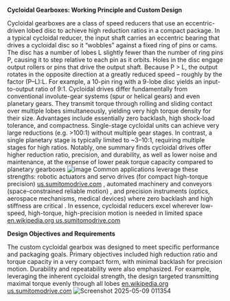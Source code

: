 **Cycloidal Gearboxes: Working Principle and Custom Design**

Cycloidal gearboxes are a class of speed reducers that use an eccentric-driven lobed disc to achieve high reduction ratios in a compact package. In a typical cycloidal reducer, the input shaft carries an eccentric bearing that drives a cycloidal disc so it “wobbles” against a fixed ring of pins or cams. The disc has a number of lobes L slightly fewer than the number of ring pins P, causing it to step relative to each pin as it orbits. Holes in the disc engage output rollers or pins that drive the output shaft. Because P > L, the output rotates in the opposite direction at a greatly reduced speed – roughly by the factor (P–L):L. For example, a 10-pin ring with a 9-lobe disc yields an input-to-output ratio of 9:1. Cycloidal drives differ fundamentally from conventional involute-gear systems (spur or helical gears) and even planetary gears. They transmit torque through rolling and sliding contact over multiple lobes simultaneously, yielding very high torque density for their size. Advantages include essentially zero backlash, high shock-load tolerance, and compactness. Single-stage cycloidal units can achieve very large reductions (e.g. >100:1) without multiple gear stages. In contrast, a single planetary stage is typically limited to ~3–10:1, requiring multiple stages for high ratios. Notably, one summary finds cycloidal drives offer higher reduction ratio, precision, and durability, as well as lower noise and maintenance, at the expense of lower peak torque capacity compared to planetary gearboxes
![image](https://github.com/user-attachments/assets/2a5713b7-1e8d-4dbd-a07b-81812914010e)
Common applications leverage these strengths: robotic actuators and servo drives (for compact high-torque precision)
[us.sumitomodrive.com](https://us.sumitomodrive.com/en-us/cycloidal-gearboxes-types-single-multi-stage#:~:text=,movement%20and%20reliability%20are%20paramount)
, automated machinery and conveyors (space-constrained reliable motion)
, and precision instruments (optics, aerospace mechanisms, medical devices) where zero backlash and high stiffness are critical
. In essence, cycloidal reducers excel wherever low-speed, high-torque, high-precision motion is needed in limited space
[en.wikipedia.org
us.sumitomodrive.com](https://en.wikipedia.org/wiki/Cycloidal_drive#:~:text=Cycloidal%20drives%20can%20feature%20zero,apply%20force%20through%20many%20of)

**Design Objectives and Requirements**

The custom cycloidal gearbox was designed to meet specific performance and packaging goals. Primary objectives included high reduction ratio and torque capacity in a very compact form, with minimal backlash for precision motion. Durability and repeatability were also emphasized. For example, leveraging the inherent cycloidal strength, the design targeted transmitting maximal torque evenly through all lobes
[en.wikipedia.org
us.sumitomodrive.com](https://us.sumitomodrive.com/en-us/cycloidal-gearboxes-types-single-multi-stage#:~:text=,load%20applications)
![Screenshot 2025-05-09 011354](https://github.com/user-attachments/assets/c6d5fb2e-0915-49d4-833e-b4a10b4f1fce)

